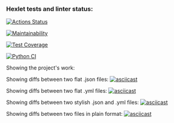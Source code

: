 ### Hexlet tests and linter status:
[![Actions Status](https://github.com/PavelZ94/python-project-50/actions/workflows/hexlet-check.yml/badge.svg)](https://github.com/PavelZ94/python-project-50/actions)

[![Maintainability](https://api.codeclimate.com/v1/badges/ee16b9a0af33f0b990c8/maintainability)](https://codeclimate.com/github/PavelZ94/python-project-50/maintainability)

[![Test Coverage](https://api.codeclimate.com/v1/badges/ee16b9a0af33f0b990c8/test_coverage)](https://codeclimate.com/github/PavelZ94/python-project-50/test_coverage)

[![Python CI](https://github.com/PavelZ94/python-project-50/actions/workflows/main.yml/badge.svg)](https://github.com/PavelZ94/python-project-50/actions/workflows/main.yml)


Showing the project's work:

Showing diffs between two flat .json files:
[![asciicast](https://asciinema.org/a/NOpxG6RrTPD0NvW8RP3C0uxJe.svg)](https://asciinema.org/a/NOpxG6RrTPD0NvW8RP3C0uxJe)

Showing diffs between two flat .yml files:
[![asciicast](https://asciinema.org/a/cAPt71M6dzjKnfRQA6n33SZGl.svg)](https://asciinema.org/a/cAPt71M6dzjKnfRQA6n33SZGl)

Showing diffs between two stylish .json and .yml files:
[![asciicast](https://asciinema.org/a/MPUod5brz5WMi1RDGRnKq7RtC.svg)](https://asciinema.org/a/MPUod5brz5WMi1RDGRnKq7RtC)

Showing diffs between two files in plain format:
[![asciicast](https://asciinema.org/a/jjoPUNJ38PUeYcrN8P82ckDyy.svg)](https://asciinema.org/a/jjoPUNJ38PUeYcrN8P82ckDyy)
